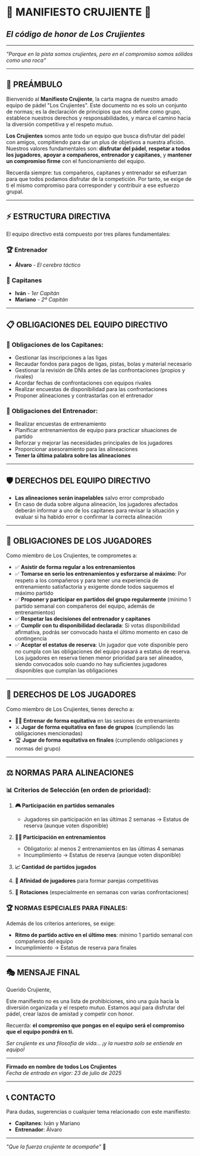 # 🎾 MANIFIESTO CRUJIENTE 🎾

## _El código de honor de Los Crujientes_

---

_"Porque en la pista somos crujientes, pero en el compromiso somos sólidos como una roca"_

---

## 📜 PREÁMBULO

Bienvenido al **Manifiesto Crujiente**, la carta magna de nuestro amado equipo de pádel "Los Crujientes". Este documento no es solo un conjunto de normas; es la declaración de principios que nos define como grupo, establece nuestros derechos y responsabilidades, y marca el camino hacia la diversión competitiva y el respeto mutuo.

**Los Crujientes** somos ante todo un equipo que busca disfrutar del pádel con amigos, compitiendo para dar un plus de objetivos a nuestra afición. Nuestros valores fundamentales son: **disfrutar del pádel**, **respetar a todos los jugadores**, **apoyar a compañeros, entrenador y capitanes**, y **mantener un compromiso firme** con el funcionamiento del equipo.

Recuerda siempre: tus compañeros, capitanes y entrenador se esfuerzan para que todos podamos disfrutar de la competición. Por tanto, se exige de ti el mismo compromiso para corresponder y contribuir a ese esfuerzo grupal.

---

## ⚡ ESTRUCTURA DIRECTIVA

El equipo directivo está compuesto por tres pilares fundamentales:

### 🏆 **Entrenador**

- **Álvaro** - _El cerebro táctico_

### 👑 **Capitanes**

- **Iván** - _1er Capitán_
- **Mariano** - _2º Capitán_

---

## 📋 OBLIGACIONES DEL EQUIPO DIRECTIVO

### 🎯 **Obligaciones de los Capitanes:**

- Gestionar las inscripciones a las ligas
- Recaudar fondos para pagos de ligas, pistas, bolas y material necesario
- Gestionar la revisión de DNIs antes de las confrontaciones (propios y rivales)
- Acordar fechas de confrontaciones con equipos rivales
- Realizar encuestas de disponibilidad para las confrontaciones
- Proponer alineaciones y contrastarlas con el entrenador

### 🧠 **Obligaciones del Entrenador:**

- Realizar encuestas de entrenamiento
- Planificar entrenamientos de equipo para practicar situaciones de partido
- Reforzar y mejorar las necesidades principales de los jugadores
- Proporcionar asesoramiento para las alineaciones
- **Tener la última palabra sobre las alineaciones**

---

## 🛡️ DERECHOS DEL EQUIPO DIRECTIVO

- **Las alineaciones serán inapelables** salvo error comprobado
- En caso de duda sobre alguna alineación, los jugadores afectados deberán informar a uno de los capitanes para revisar la situación y evaluar si ha habido error o confirmar la correcta alineación

---

## 📝 OBLIGACIONES DE LOS JUGADORES

Como miembro de Los Crujientes, te comprometes a:

- ✅ **Asistir de forma regular a los entrenamientos**
- ✅ **Tomarse en serio los entrenamientos y esforzarse al máximo**: Por respeto a los compañeros y para tener una experiencia de entrenamiento satisfactoria y exigente donde todos saquemos el máximo partido
- ✅ **Proponer y participar en partidos del grupo regularmente** (mínimo 1 partido semanal con compañeros del equipo, además de entrenamientos)
- ✅ **Respetar las decisiones del entrenador y capitanes**
- ✅ **Cumplir con tu disponibilidad declarada**: Si votas disponibilidad afirmativa, podrás ser convocado hasta el último momento en caso de contingencia
- ✅ **Aceptar el estatus de reserva**: Un jugador que vote disponible pero no cumpla con las obligaciones del equipo pasará a estatus de reserva. Los jugadores en reserva tienen menor prioridad para ser alineados, siendo convocados solo cuando no hay suficientes jugadores disponibles que cumplan las obligaciones

---

## 🎁 DERECHOS DE LOS JUGADORES

Como miembro de Los Crujientes, tienes derecho a:

- 🏃‍♂️ **Entrenar de forma equitativa** en las sesiones de entrenamiento
- ⚔️ **Jugar de forma equitativa en fase de grupos** (cumpliendo las obligaciones mencionadas)
- 🏆 **Jugar de forma equitativa en finales** (cumpliendo obligaciones y normas del grupo)

---

## ⚖️ NORMAS PARA ALINEACIONES

### 📊 **Criterios de Selección (en orden de prioridad):**

1. **🎮 Participación en partidos semanales**

   - Jugadores sin participación en las últimas 2 semanas → Estatus de reserva (aunque voten disponible)

2. **🏋️‍♂️ Participación en entrenamientos**

   - Obligatorio: al menos 2 entrenamientos en las últimas 4 semanas
   - Incumplimiento → Estatus de reserva (aunque voten disponible)

3. **📈 Cantidad de partidos jugados**

4. **🤝 Afinidad de jugadores** para formar parejas competitivas

5. **🔄 Rotaciones** (especialmente en semanas con varias confrontaciones)

### 🏆 **NORMAS ESPECIALES PARA FINALES:**

Además de los criterios anteriores, se exige:

- **Ritmo de partido activo en el último mes**: mínimo 1 partido semanal con compañeros del equipo
- Incumplimiento → Estatus de reserva para finales

---

## 🎭 MENSAJE FINAL

Querido Crujiente,

Este manifiesto no es una lista de prohibiciones, sino una guía hacia la diversión organizada y el respeto mutuo. Estamos aquí para disfrutar del pádel, crear lazos de amistad y competir con honor.

Recuerda: **el compromiso que pongas en el equipo será el compromiso que el equipo pondrá en ti.**

_Ser crujiente es una filosofía de vida... ¡y la nuestra solo se entiende en equipo!_

---

**Firmado en nombre de todos Los Crujientes**  
_Fecha de entrada en vigor: 23 de julio de 2025_

---

## 📞 CONTACTO

Para dudas, sugerencias o cualquier tema relacionado con este manifiesto:

- **Capitanes**: Iván y Mariano
- **Entrenador**: Álvaro

---

_"Que la fuerza crujiente te acompañe"_ 🚀
